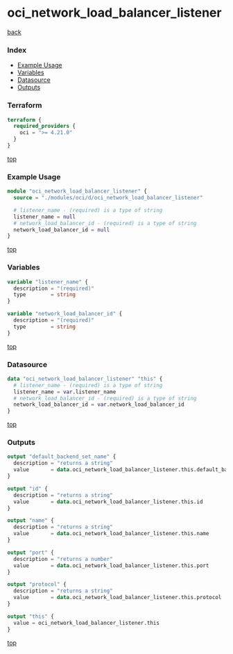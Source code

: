 # oci_network_load_balancer_listener

[back](../oci.md)

### Index

- [Example Usage](#example-usage)
- [Variables](#variables)
- [Datasource](#datasource)
- [Outputs](#outputs)

### Terraform

```terraform
terraform {
  required_providers {
    oci = ">= 4.21.0"
  }
}
```

[top](#index)

### Example Usage

```terraform
module "oci_network_load_balancer_listener" {
  source = "./modules/oci/d/oci_network_load_balancer_listener"

  # listener_name - (required) is a type of string
  listener_name = null
  # network_load_balancer_id - (required) is a type of string
  network_load_balancer_id = null
}
```

[top](#index)

### Variables

```terraform
variable "listener_name" {
  description = "(required)"
  type        = string
}

variable "network_load_balancer_id" {
  description = "(required)"
  type        = string
}
```

[top](#index)

### Datasource

```terraform
data "oci_network_load_balancer_listener" "this" {
  # listener_name - (required) is a type of string
  listener_name = var.listener_name
  # network_load_balancer_id - (required) is a type of string
  network_load_balancer_id = var.network_load_balancer_id
}
```

[top](#index)

### Outputs

```terraform
output "default_backend_set_name" {
  description = "returns a string"
  value       = data.oci_network_load_balancer_listener.this.default_backend_set_name
}

output "id" {
  description = "returns a string"
  value       = data.oci_network_load_balancer_listener.this.id
}

output "name" {
  description = "returns a string"
  value       = data.oci_network_load_balancer_listener.this.name
}

output "port" {
  description = "returns a number"
  value       = data.oci_network_load_balancer_listener.this.port
}

output "protocol" {
  description = "returns a string"
  value       = data.oci_network_load_balancer_listener.this.protocol
}

output "this" {
  value = oci_network_load_balancer_listener.this
}
```

[top](#index)